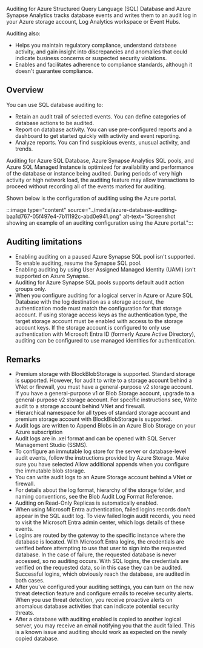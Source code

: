 Auditing for Azure Structured Query Language (SQL) Database and Azure Synapse Analytics tracks database events and writes them to an audit log in your Azure storage account, Log Analytics workspace or Event Hubs.

Auditing also:

 -  Helps you maintain regulatory compliance, understand database activity, and gain insight into discrepancies and anomalies that could indicate business concerns or suspected security violations.
 -  Enables and facilitates adherence to compliance standards, although it doesn't guarantee compliance.

## Overview

You can use SQL database auditing to:

 -  Retain an audit trail of selected events. You can define categories of database actions to be audited.
 -  Report on database activity. You can use pre-configured reports and a dashboard to get started quickly with activity and event reporting.
 -  Analyze reports. You can find suspicious events, unusual activity, and trends.

Auditing for Azure SQL Database, Azure Synapse Analytics SQL pools, and Azure SQL Managed Instance is optimized for availability and performance of the database or instance being audited. During periods of very high activity or high network load, the auditing feature may allow transactions to proceed without recording all of the events marked for auditing.

Shown below is the configuration of auditing using the Azure portal.

:::image type="content" source="../media/azure-database-auditing-baa1d767-05f497e4-7b11192c-abd0e941.png" alt-text="Screenshot showing an example of an auditing configuration using the Azure portal.":::


## Auditing limitations

 -  Enabling auditing on a paused Azure Synapse SQL pool isn't supported. To enable auditing, resume the Synapse SQL pool.
 -  Enabling auditing by using User Assigned Managed Identity (UAMI) isn't supported on Azure Synapse.
 -  Auditing for Azure Synapse SQL pools supports default audit action groups only.
 -  When you configure auditing for a logical server in Azure or Azure SQL Database with the log destination as a storage account, the authentication mode must match the configuration for that storage account. If using storage access keys as the authentication type, the target storage account must be enabled with access to the storage account keys. If the storage account is configured to only use authentication with Microsoft Entra ID (formerly Azure Active Directory), auditing can be configured to use managed identities for authentication.

## Remarks

 -  Premium storage with BlockBlobStorage is supported. Standard storage is supported. However, for audit to write to a storage account behind a VNet or firewall, you must have a general-purpose v2 storage account. If you have a general-purpose v1 or Blob Storage account, upgrade to a general-purpose v2 storage account. For specific instructions see, Write audit to a storage account behind VNet and firewall.
 -  Hierarchical namespace for all types of standard storage account and premium storage account with BlockBlobStorage is supported.
 -  Audit logs are written to Append Blobs in an Azure Blob Storage on your Azure subscription
 -  Audit logs are in .xel format and can be opened with SQL Server Management Studio (SSMS).
 -  To configure an immutable log store for the server or database-level audit events, follow the instructions provided by Azure Storage. Make sure you have selected Allow additional appends when you configure the immutable blob storage.
 -  You can write audit logs to an Azure Storage account behind a VNet or firewall.
 -  For details about the log format, hierarchy of the storage folder, and naming conventions, see the Blob Audit Log Format Reference.
 -  Auditing on Read-Only Replicas is automatically enabled.
 -  When using Microsoft Entra authentication, failed logins records don't appear in the SQL audit log. To view failed login audit records, you need to visit the Microsoft Entra admin center, which logs details of these events.
 -  Logins are routed by the gateway to the specific instance where the database is located. With Microsoft Entra logins, the credentials are verified before attempting to use that user to sign into the requested database. In the case of failure, the requested database is never accessed, so no auditing occurs. With SQL logins, the credentials are verified on the requested data, so in this case they can be audited. Successful logins, which obviously reach the database, are audited in both cases.
 -  After you've configured your auditing settings, you can turn on the new threat detection feature and configure emails to receive security alerts. When you use threat detection, you receive proactive alerts on anomalous database activities that can indicate potential security threats.
 -  After a database with auditing enabled is copied to another logical server, you may receive an email notifying you that the audit failed. This is a known issue and auditing should work as expected on the newly copied database.
